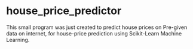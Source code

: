# house_price_predictor
This small program was just created to predict house prices on Pre-given data on internet, for house-price prediction using Scikit-Learn Machine Learning.
